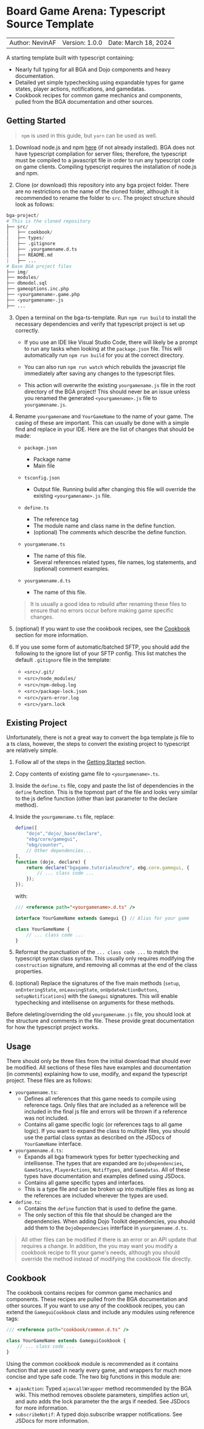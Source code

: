 # Board Game Arena: Typescript Source Template

<table><tr>
	<td> Author: NevinAF </td>
	<td> Version: 1.0.0 </td>
	<td> Date: March 18, 2024 </td>
</tr></table>

A starting template built with typescript containing:
- Nearly full typing for all BGA and Dojo components and heavy documentation.
- Detailed yet simple typechecking using expandable types for game states, player actions, notifications, and gamedatas.
- Cookbook recipes for common game mechanics and components, pulled from the BGA documentation and other sources.

## Getting Started

> `npm` is used in this guide, but `yarn` can be used as well.

1. Download node.js and npm [here](https://nodejs.org/en/download/) (if not already installed). BGA does not have typescript compilation for server files; therefore, the typescript must be compiled to a javascript file in order to run any typescript code on game clients. Compiling typescript requires the installation of node.js and npm.

2. Clone (or download) this repository into any bga project folder. There are no restrictions on the name of the cloned folder, although it is recommended to rename the folder to `src`. The project structure should look as follows:

```py
bga-project/
# This is the cloned repository
├── src/  
│   ├── cookbook/
│   ├── types/
│   ├── .gitignore
│   ├── .yourgamename.d.ts
│   ├── README.md
|   ├── ...
# Base BGA project files
├── img/
├── modules/
├── dbmodel.sql
├── gameoptions.inc.php
├── <yourgamename>.game.php
├── <yourgamename>.js
├── ...
```

3. Open a terminal on the bga-ts-template. Run `npm run build` to install the necessary dependencies and verify that typescript project is set up correctly.
	- If you use an IDE like Visual Studio Code, there will likely be a prompt to run any tasks when looking at the `package.json` file. This will automatically run `npm run build` for you at the correct directory.

	- You can also run `npm run watch` which rebuilds the javascript file immediately after saving any changes to the typescript files.

	- This action will overwrite the existing `yourgamename.js` file in the root directory of the BGA project! This should never be an issue unless you renamed the generated `<yourgamename>.js` file to `yourgamename.js`.

4. Rename `yourgamename` and `YourGameName` to the name of your game. The casing of these are important. This can usually be done with a simple find and replace in your IDE. Here are the list of changes that should be made:

	- `package.json`
		- Package name
		- Main file

	- `tsconfig.json`
		- Output file. Running build after changing this file will override the existing `<yourgamename>.js` file.
	- `define.ts`
		- The reference tag
		- The module name and class name in the define function.
		- (optional) The comments which describe the define function.

	- `yourgamename.ts`
		- The name of this file.
		- Several references related types, file names, log statements, and (optional) comment examples.

	- `yourgamename.d.ts`
		- The name of this file.

	> It is usually a good idea to rebuild after renaming these files to ensure that no errors occur before making game specific changes.

5. (optional) If you want to use the cookbook recipes, see the [Cookbook](#cookbook) section for more information.

6. If you use some form of automatic/batched SFTP, you should add the following to the ignore list of your SFTP config. This list matches the default `.gitignore` file in the template:
	- `<src>/.git/`
	- `<src>/node_modules/`
	- `<src>/npm-debug.log`
	- `<src>/package-lock.json`
	- `<src>/yarn-error.log`
	- `<src>/yarn.lock`

## Existing Project

Unfortunately, there is not a great way to convert the bga template js file to a ts class, however, the steps to convert the existing project to typescript are relatively simple.

1. Follow all of the steps in the [Getting Started](#getting-started) section.

2. Copy contents of existing game file to `<yourgamename>.ts`.

3. Inside the `define.ts` file, copy and paste the list of dependencies in the `define` function. This is the topmost part of the file and looks very similar to the js define function (other than last parameter to the declare method).

4. Inside the `yourgamename.ts` file, replace:
	```js
	define([
		"dojo","dojo/_base/declare",
		"ebg/core/gamegui",
		"ebg/counter",
		// Other dependencies...
	],
	function (dojo, declare) {
		return declare("bgagame.tutorialeuchre", ebg.core.gamegui, {
			// ... class code ...
		});
	});
	```
	with:
	```ts
	/// <reference path="<yourgamename>.d.ts" />

	interface YourGameName extends Gamegui {} // Alias for your game

	class YourGameName {
		// ... class code ...
	}
	```

5. Reformat the punctuation of the `... class code ...` to match the typescript syntax class syntax. This usually only requires modifying the `construction` signature, and removing all commas at the end of the class properties.

6. (optional) Replace the signatures of the five main methods (`setup`, `onEnteringState`, `onLeavingState`, `onUpdateActionButtons`, `setupNotifications`) with the `Gamegui` signatures. This will enable typechecking and intellisense on arguments for these methods.

Before deleting/overriding the old `yourgamename.js` file, you should look at the structure and comments in the file. These provide great documentation for how the typescript project works.

## Usage

There should only be three files from the initial download that should ever be modified. All sections of these files have examples and documentation (in comments) explaining how to use, modify, and expand the typescript project. These files are as follows:
- `yourgamename.ts`:
	- Defines all references that this game needs to compile using reference tags. Only files that are included as a reference will be included in the final js file and errors will be thrown if a reference was not included.
	- Contains all game specific logic (or references tags to all game logic). If you want to expand the class to multiple files, you should use the partial class syntax as described on the JSDocs of `YourGameName` interface.
- `yourgamename.d.ts`:
	- Expands all bga framework types for better typechecking and intellisense. The types that are expanded are `DojoDependencies`, `GameStates`, `PlayerActions`, `NotifTypes`, and `Gamedatas`. All of these types have documentation and examples defined using JSDocs.
	- Contains all game specific types and interfaces.
	- This is a type file and can be broken up into multiple files as long as the references are included wherever the types are used.
- `define.ts`:
	- Contains the `define` function that is used to define the game.
	- The only section of this file that should be changed are the dependencies. When adding Dojo Toolkit dependencies, you should add them to the `DojoDependencies` interface in `yourgamename.d.ts`.

> All other files can be modified if there is an error or an API update that requires a change. In addition, the you may want you modify a cookbook recipe to fit your game's needs, although you should override the method instead of modifying the cookbook file directly.

## Cookbook

The cookbook contains recipes for common game mechanics and components. These recipes are pulled from the BGA documentation and other sources. If you want to use any of the cookbook recipes, you can extend the `GameguiCookbook` class and include any modules using reference tags:

```ts
/// <reference path="cookbook/common.d.ts" />

class YourGameName extends GameguiCookbook {
	// ... class code ...
}
```

Using the common cookbook module is recommended as it contains function that are used in nearly every game, and wrappers for much more concise and type safe code. The two big functions in this module are:
- `ajaxAction`: Typed `ajaxcallWrapper` method recommended by the BGA wiki. This method removes obsolete parameters, simplifies action url, and auto adds the lock parameter the the args if needed. See JSDocs for more information.
- `subscribeNotif`: A typed dojo.subscribe wrapper notifications. See JSDocs for more information.